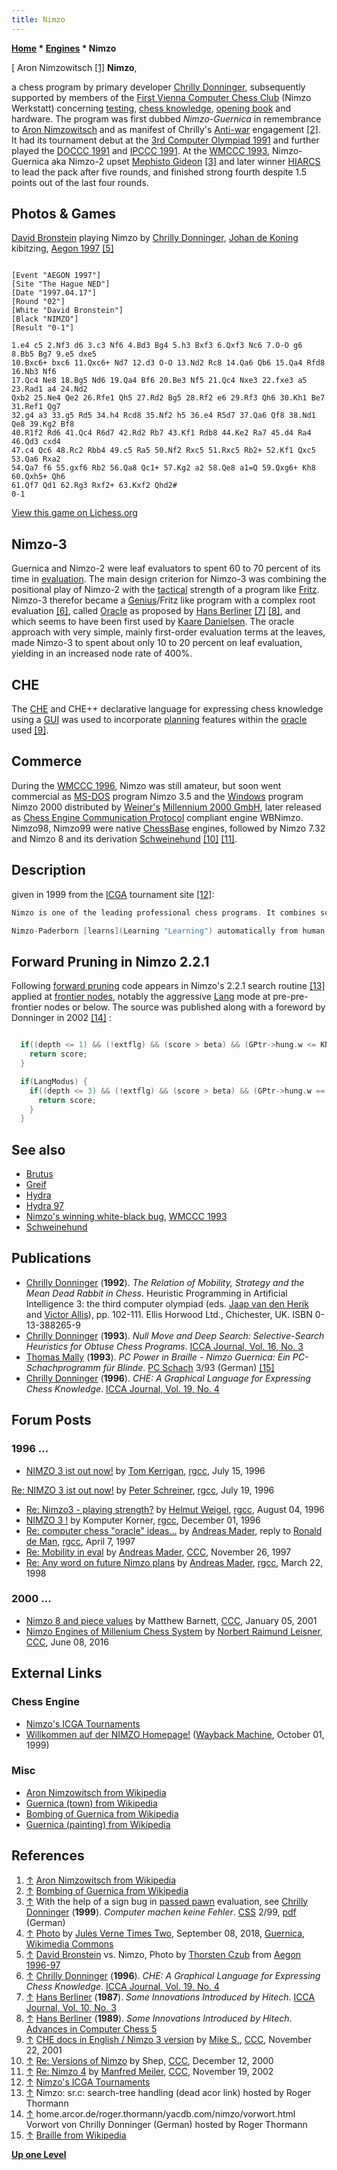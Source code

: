 ```yaml
---
title: Nimzo
---
```

**[Home](Home "Home") \* [Engines](Engines "Engines") \* Nimzo**



[ Aron Nimzowitsch <a id="cite-note-1" href="#cite-ref-1">[1]</a>
**Nimzo**,  

a chess program by primary developer [Chrilly Donninger](Chrilly_Donninger "Chrilly Donninger"), subsequently supported by members of the [First Vienna Computer Chess Club](index.php?title=First_Vienna_Computer_Chess_Club&action=edit&redlink=1 "First Vienna Computer Chess Club (page does not exist)") (Nimzo Werkstatt) concerning [testing](Engine_Testing "Engine Testing"), [chess knowledge](Knowledge "Knowledge"), [opening book](Opening_Book "Opening Book") and hardware. The program was first dubbed *Nimzo-Guernica* in remembrance to [Aron Nimzowitsch](https://en.wikipedia.org/wiki/Aron_Nimzowitsch) and as manifest of Chrilly's [Anti-war](https://en.wikipedia.org/wiki/Anti-war) engagement <a id="cite-note-2" href="#cite-ref-2">[2]</a>. It had its tournament debut at the [3rd Computer Olympiad 1991](3rd_Computer_Olympiad#Chess "3rd Computer Olympiad") and further played the [DOCCC 1991](DOCCC_1991 "DOCCC 1991") and [IPCCC 1991](IPCCC_1991 "IPCCC 1991"). At the [WMCCC 1993](WMCCC_1993 "WMCCC 1993"), Nimzo-Guernica aka Nimzo-2 upset [Mephisto Gideon](Gideon "Gideon") <a id="cite-note-3" href="#cite-ref-3">[3]</a> and later winner [HIARCS](HIARCS "HIARCS") to lead the pack after five rounds, and finished strong fourth despite 1.5 points out of the last four rounds. 



## Photos & Games


 [](http://www.thorstenczub.de/aegon.html) 
[David Bronstein](David_Bronstein "David Bronstein") playing Nimzo by [Chrilly Donninger](Chrilly_Donninger "Chrilly Donninger"), [Johan de Koning](Johan_de_Koning "Johan de Koning") kibitzing, [Aegon 1997](Aegon_1997 "Aegon 1997") <a id="cite-note-5" href="#cite-ref-5">[5]</a>




```

[Event "AEGON 1997"]
[Site "The Hague NED"]
[Date "1997.04.17"]
[Round "02"]
[White "David Bronstein"]
[Black "NIMZO"]
[Result "0-1"]

1.e4 c5 2.Nf3 d6 3.c3 Nf6 4.Bd3 Bg4 5.h3 Bxf3 6.Qxf3 Nc6 7.O-O g6 8.Bb5 Bg7 9.e5 dxe5 
10.Bxc6+ bxc6 11.Qxc6+ Nd7 12.d3 O-O 13.Nd2 Rc8 14.Qa6 Qb6 15.Qa4 Rfd8 16.Nb3 Nf6 
17.Qc4 Ne8 18.Bg5 Nd6 19.Qa4 Bf6 20.Be3 Nf5 21.Qc4 Nxe3 22.fxe3 a5 23.Rad1 a4 24.Nd2 
Qxb2 25.Ne4 Qe2 26.Rfe1 Qh5 27.Rd2 Bg5 28.Rf2 e6 29.Rf3 Qh6 30.Kh1 Be7 31.Ref1 Qg7 
32.g4 a3 33.g5 Rd5 34.h4 Rcd8 35.Nf2 h5 36.e4 R5d7 37.Qa6 Qf8 38.Nd1 Qe8 39.Kg2 Bf8
40.R1f2 Rd6 41.Qc4 R6d7 42.Rd2 Rb7 43.Kf1 Rdb8 44.Ke2 Ra7 45.d4 Ra4 46.Qd3 cxd4 
47.c4 Qc6 48.Rc2 Rbb4 49.c5 Ra5 50.Nf2 Rxc5 51.Rxc5 Rb2+ 52.Kf1 Qxc5 53.Qa6 Rxa2 
54.Qa7 f6 55.gxf6 Rb2 56.Qa8 Qc1+ 57.Kg2 a2 58.Qe8 a1=Q 59.Qxg6+ Kh8 60.Qxh5+ Qh6 
61.Qf7 Qd1 62.Rg3 Rxf2+ 63.Kxf2 Qhd2# 
0-1

```

[View this game on Lichess.org](https://lichess.org/t9MXstG9)



## Nimzo-3


Guernica and Nimzo-2 were leaf evaluators to spent 60 to 70 percent of its time in [evaluation](Evaluation "Evaluation"). The main design criterion for Nimzo-3 was combining the positional play of Nimzo-2 with the [tactical](Tactics "Tactics") strength of a program like [Fritz](Fritz "Fritz"). Nimzo-3 therefor became a [Genius](Chess_Genius "Chess Genius")/Fritz like program with a complex root evaluation <a id="cite-note-6" href="#cite-ref-6">[6]</a>, called [Oracle](Oracle "Oracle") as proposed by [Hans Berliner](Hans_Berliner "Hans Berliner") <a id="cite-note-7" href="#cite-ref-7">[7]</a> <a id="cite-note-8" href="#cite-ref-8">[8]</a>, and which seems to have been first used by [Kaare Danielsen](Kaare_Danielsen "Kaare Danielsen"). The oracle approach with very simple, mainly first-order evaluation terms at the leaves, made Nimzo-3 to spent about only 10 to 20 percent on leaf evaluation, yielding in an increased node rate of 400%. 



## CHE


The [CHE](index.php?title=CHE&action=edit&redlink=1 "CHE (page does not exist)") and CHE++ declarative language for expressing chess knowledge using a [GUI](GUI "GUI") was used to incorporate [planning](Planning "Planning") features within the [oracle](Oracle "Oracle") used <a id="cite-note-9" href="#cite-ref-9">[9]</a>. 



## Commerce


During the [WMCCC 1996](WMCCC_1996 "WMCCC 1996"), Nimzo was still amateur, but soon went commercial as [MS-DOS](MS-DOS "MS-DOS") program Nimzo 3.5 and the [Windows](Windows "Windows") program Nimzo 2000 distributed by [Weiner's](Ossi_Weiner "Ossi Weiner") [Millennium 2000 GmbH](Millennium_2000_GmbH "Millennium 2000 GmbH"), later released as [Chess Engine Communication Protocol](Chess_Engine_Communication_Protocol "Chess Engine Communication Protocol") compliant engine WBNimzo. Nimzo98, Nimzo99 were native [ChessBase](ChessBase "ChessBase") engines, followed by Nimzo 7.32 and Nimzo 8 and its derivation [Schweinehund](Schweinehund "Schweinehund") <a id="cite-note-10" href="#cite-ref-10">[10]</a> <a id="cite-note-11" href="#cite-ref-11">[11]</a>. 



## Description


given in 1999 from the [ICGA](ICGA "ICGA") tournament site <a id="cite-note-12" href="#cite-ref-12">[12]</a>:




```C++
Nimzo is one of the leading professional chess programs. It combines sound positional play with extremely strong tactics. Nimzo-Paderborn is a considerable improved version of the currently commercially available programs Nimzo98, Nimzo99 and Nimzo2000.

```


```C++
Nimzo-Paderborn [learns](Learning "Learning") automatically from human grandmaster games. It is also equipped with an own Chess-Advice-Language (Che++) which allows strong human players to formulate chess-knowledge. The program can also access in its search [endgame databases](Endgame_Tablebases "Endgame Tablebases"). It therefore searches regularly from the middlegame into won endgames. 

```





## Forward Pruning in Nimzo 2.2.1


Following [forward pruning](Pruning "Pruning") code appears in Nimzo's 2.2.1 search routine <a id="cite-note-13" href="#cite-ref-13">[13]</a> applied at [frontier nodes](Frontier_Nodes "Frontier Nodes"), notably the aggressive [Lang](Richard_Lang "Richard Lang") mode at pre-pre-frontier nodes or below. The source was published along with a foreword by Donninger in 2002 <a id="cite-note-14" href="#cite-ref-14">[14]</a> :




```C++

  if((depth <= 1) && (!extflg) && (score > beta) && (GPtr->hung.w <= KNIGHTHUNG)) {
    return score;
  }

  if(LangModus) {
    if((depth <= 3) && (!extflg) && (score > beta) && (GPtr->hung.w == 0)) {
      return score;
    }
  }

```

## See also


* [Brutus](Brutus "Brutus")
* [Greif](Greif "Greif")
* [Hydra](Hydra "Hydra")
* [Hydra 97](Hydra_97 "Hydra 97")
* [Nimzo's winning white-black bug](WMCCC_1993#NimzoBug "WMCCC 1993"), [WMCCC 1993](WMCCC_1993 "WMCCC 1993")
* [Schweinehund](Schweinehund "Schweinehund")


## Publications


* [Chrilly Donninger](Chrilly_Donninger "Chrilly Donninger") (**1992**). *The Relation of Mobility, Strategy and the Mean Dead Rabbit in Chess*. Heuristic Programming in Artificial Intelligence 3: the third computer olympiad (eds. [Jaap van den Herik](Jaap_van_den_Herik "Jaap van den Herik") and [Victor Allis](Victor_Allis "Victor Allis")), pp. 102-111. Ellis Horwood Ltd., Chichester, UK. ISBN 0-13-388265-9
* [Chrilly Donninger](Chrilly_Donninger "Chrilly Donninger") (**1993**). *Null Move and Deep Search: Selective-Search Heuristics for Obtuse Chess Programs*. [ICCA Journal, Vol. 16, No. 3](ICGA_Journal#16_3 "ICGA Journal")
* [Thomas Mally](Thomas_Mally "Thomas Mally") (**1993**). *PC Power in Braille - Nimzo Guernica: Ein PC-Schachprogramm für Blinde*. [PC Schach](PC_Schach "PC Schach") 3/93 (German) <a id="cite-note-15" href="#cite-ref-15">[15]</a>
* [Chrilly Donninger](Chrilly_Donninger "Chrilly Donninger") (**1996**). *CHE: A Graphical Language for Expressing Chess Knowledge*. [ICCA Journal, Vol. 19, No. 4](ICGA_Journal#19_4 "ICGA Journal")


## Forum Posts


### 1996 ...


* [NIMZO 3 ist out now!](https://groups.google.com/d/msg/rec.games.chess.computer/fON9kA5LPYo/Jpfn6nqs3yYJ) by [Tom Kerrigan](Tom_Kerrigan "Tom Kerrigan"), [rgcc](Computer_Chess_Forums "Computer Chess Forums"), July 15, 1996


 [Re: NIMZO 3 ist out now!](https://groups.google.com/d/msg/rec.games.chess.computer/fON9kA5LPYo/_utfvtP6RzsJ) by [Peter Schreiner](Peter_Schreiner "Peter Schreiner"), [rgcc](Computer_Chess_Forums "Computer Chess Forums"), July 19, 1996
* [Re: Nimzo3 - playing strength?](https://groups.google.com/d/msg/rec.games.chess.computer/lZshGHUeuxY/Kfef3R7vIkQJ) by [Helmut Weigel](Helmut_Weigel "Helmut Weigel"), [rgcc](Computer_Chess_Forums "Computer Chess Forums"), August 04, 1996
* [NIMZO 3 !](https://groups.google.com/d/msg/rec.games.chess.computer/o57y2Ldf-ks/rlfhb1TeyYMJ) by Komputer Korner, [rgcc](Computer_Chess_Forums "Computer Chess Forums"), December 01, 1996
* [Re: computer chess "oracle" ideas...](https://groups.google.com/g/rec.games.chess.computer/c/me7GkjsEgds/m/E2WkkperxfkJ) by [Andreas Mader](Andreas_Mader "Andreas Mader"), reply to [Ronald de Man](Ronald_de_Man "Ronald de Man"), [rgcc](Computer_Chess_Forums "Computer Chess Forums"), April 7, 1997
* [Re: Mobility in eval](https://www.stmintz.com/ccc/index.php?id=12445) by [Andreas Mader](Andreas_Mader "Andreas Mader"), [CCC](CCC "CCC"), November 26, 1997
* [Re: Any word on future Nimzo plans](https://groups.google.com/g/rec.games.chess.computer/c/HMerbVnDF-Q/m/S-zPAuB5kioJ) by [Andreas Mader](Andreas_Mader "Andreas Mader"), [rgcc](Computer_Chess_Forums "Computer Chess Forums"), March 22, 1998


### 2000 ...


* [Nimzo 8 and piece values](https://www.stmintz.com/ccc/index.php?id=148289) by Matthew Barnett, [CCC](CCC "CCC"), January 05, 2001
* [Nimzo Engines of Millenium Chess System](http://www.talkchess.com/forum/viewtopic.php?t=60404) by [Norbert Raimund Leisner](Norbert_Raimund_Leisner "Norbert Raimund Leisner"), [CCC](CCC "CCC"), June 08, 2016


## External Links


### Chess Engine


* [Nimzo's ICGA Tournaments](https://www.game-ai-forum.org/icga-tournaments/program.php?id=93)
* [Willkommen auf der NIMZO Homepage!](https://web.archive.org/web/19991001153019/http://mitglied.tripod.de/Nimzo_Werkstatt/index.htm) ([Wayback Machine](https://en.wikipedia.org/wiki/Wayback_Machine), October 01, 1999)


### Misc


* [Aron Nimzowitsch from Wikipedia](https://en.wikipedia.org/wiki/Aron_Nimzowitsch)
* [Guernica (town) from Wikipedia](https://en.wikipedia.org/wiki/Guernica_%28town%29)
* [Bombing of Guernica from Wikipedia](https://en.wikipedia.org/wiki/Bombing_of_Guernica)
* [Guernica (painting) from Wikipedia](https://en.wikipedia.org/wiki/Guernica_%28painting%29)


## References


1. <a id="cite-ref-1" href="#cite-note-1">↑</a> [Aron Nimzowitsch from Wikipedia](https://en.wikipedia.org/wiki/Aron_Nimzowitsch)
2. <a id="cite-ref-2" href="#cite-note-2">↑</a> [Bombing of Guernica from Wikipedia](https://en.wikipedia.org/wiki/Bombing_of_Guernica)
3. <a id="cite-ref-3" href="#cite-note-3">↑</a> With the help of a sign bug in [passed pawn](Passed_Pawn "Passed Pawn") evaluation, see [Chrilly Donninger](Chrilly_Donninger "Chrilly Donninger") (**1999**). *Computer machen keine Fehler*. [CSS](Computerschach_und_Spiele "Computerschach und Spiele") 2/99, [pdf](http://www.mustrum.de/chrilly/keine_fehler.pdf) (German)
4. <a id="cite-ref-4" href="#cite-note-4">↑</a> [Photo](https://commons.wikimedia.org/wiki/File:Guernica_reproduction_on_tiled_wall,_Guernica,_Spain_(PPL3-Altered)_julesvernex2.jpg) by [Jules Verne Times Two](https://commons.wikimedia.org/wiki/User:Julesvernex2), September 08, 2018, [Guernica](https://en.wikipedia.org/wiki/Guernica), [Wikimedia Commons](https://en.wikipedia.org/wiki/Wikimedia_Commons)
5. <a id="cite-ref-5" href="#cite-note-5">↑</a> [David Bronstein](David_Bronstein "David Bronstein") vs. Nimzo, Photo by [Thorsten Czub](Thorsten_Czub "Thorsten Czub") from [Aegon 1996-97](http://www.thorstenczub.de/aegon.html)
6. <a id="cite-ref-6" href="#cite-note-6">↑</a> [Chrilly Donninger](Chrilly_Donninger "Chrilly Donninger") (**1996**). *CHE: A Graphical Language for Expressing Chess Knowledge*. [ICCA Journal, Vol. 19, No. 4](ICGA_Journal#19_4 "ICGA Journal")
7. <a id="cite-ref-7" href="#cite-note-7">↑</a> [Hans Berliner](Hans_Berliner "Hans Berliner") (**1987**). *Some Innovations Introduced by Hitech*. [ICCA Journal, Vol. 10, No. 3](ICGA_Journal#10_3 "ICGA Journal")
8. <a id="cite-ref-8" href="#cite-note-8">↑</a> [Hans Berliner](Hans_Berliner "Hans Berliner") (**1989**). *Some Innovations Introduced by Hitech*. [Advances in Computer Chess 5](Advances_in_Computer_Chess_5 "Advances in Computer Chess 5")
9. <a id="cite-ref-9" href="#cite-note-9">↑</a> [CHE docs in English / Nimzo 3 version](https://www.stmintz.com/ccc/index.php?id=198528) by [Mike S.](index.php?title=Michael_Scheidl&action=edit&redlink=1 "Michael Scheidl (page does not exist)"), [CCC](CCC "CCC"), November 22, 2001
10. <a id="cite-ref-10" href="#cite-note-10">↑</a> [Re: Versions of Nimzo](https://www.stmintz.com/ccc/index.php?id=144598) by Shep, [CCC](CCC "CCC"), December 12, 2000
11. <a id="cite-ref-11" href="#cite-note-11">↑</a> [Re: Nimzo 4](https://www.stmintz.com/ccc/index.php?id=265975) by [Manfred Meiler](index.php?title=Manfred_Meiler&action=edit&redlink=1 "Manfred Meiler (page does not exist)"), [CCC](CCC "CCC"), November 19, 2002
12. <a id="cite-ref-12" href="#cite-note-12">↑</a> [Nimzo's ICGA Tournaments](https://www.game-ai-forum.org/icga-tournaments/program.php?id=93)
13. <a id="cite-ref-13" href="#cite-note-13">↑</a> Nimzo: sr.c: search-tree handling (dead acor link) hosted by Roger Thormann
14. <a id="cite-ref-14" href="#cite-note-14">↑</a> home.arcor.de/roger.thormann/yacdb.com/nimzo/vorwort.html Vorwort von Chrilly Donninger (German) hosted by Roger Thormann
15. <a id="cite-ref-15" href="#cite-note-15">↑</a> [Braille from Wikipedia](https://en.wikipedia.org/wiki/Braille)

**[Up one Level](Engines "Engines")**







 
